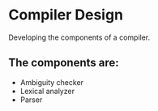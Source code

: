# Compiler Design
Developing the components of a compiler.

## The components are:
* Ambiguity checker
* Lexical analyzer
* Parser
